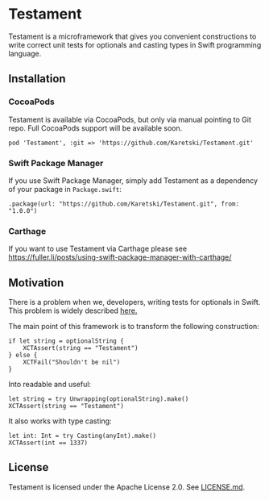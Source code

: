 # Testament

Testament is a microframework that gives you convenient constructions to write correct unit tests for optionals and casting types in Swift programming language.

## Installation

### CocoaPods

Testament is available via CocoaPods, but only via manual pointing to Git repo. Full CocoaPods support will be available soon.
```
pod 'Testament', :git => 'https://github.com/Karetski/Testament.git'
```

### Swift Package Manager

If you use Swift Package Manager, simply add Testament as a dependency of your package in `Package.swift`:
```
.package(url: "https://github.com/Karetski/Testament.git", from: "1.0.0")
```
### Carthage

If you want to use Testament via Carthage please see https://fuller.li/posts/using-swift-package-manager-with-carthage/

## Motivation

There is a problem when we, developers, writing tests for optionals in Swift. This problem is widely described [here.](https://www.natashatherobot.com/unit-testing-optionals-in-swift-xctassertnotnil/) 

The main point of this framework is to transform the following construction:
```
if let string = optionalString {
    XCTAssert(string == "Testament")
} else {
    XCTFail("Shouldn't be nil")
}
```
Into readable and useful:
```
let string = try Unwrapping(optionalString).make()
XCTAssert(string == "Testament")
```
It also works with type casting:
```
let int: Int = try Casting(anyInt).make()
XCTAssert(int == 1337)
```

## License

Testament is licensed under the Apache License 2.0. See [LICENSE.md](https://github.com/Karetski/Snowonder/blob/master/LICENSE.md).
